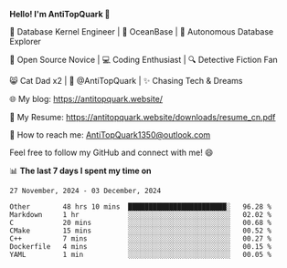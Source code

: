 
**Hello! I'm AntiTopQuark 👋**

🔧 Database Kernel Engineer | 🌊 OceanBase | 🤖 Autonomous Database Explorer

🌱 Open Source Novice | 💻 Coding Enthusiast | 🔍 Detective Fiction Fan

😸 Cat Dad x2 | 🎉 @AntiTopQuark | ✨ Chasing Tech & Dreams

🌐 My blog: https://antitopquark.website/

📄 My Resume: https://antitopquark.website/downloads/resume_cn.pdf

📧 How to reach me: AntiTopQuark1350@outlook.com

Feel free to follow my GitHub and connect with me! 😄

📊 **The last 7 days I spent my time on** 

<!--START_SECTION:waka-->
```text
27 November, 2024 - 03 December, 2024

Other        48 hrs 10 mins  ████████████████████████░   96.28 % 
Markdown     1 hr            ░░░░░░░░░░░░░░░░░░░░░░░░░   02.02 % 
C            20 mins         ░░░░░░░░░░░░░░░░░░░░░░░░░   00.68 % 
CMake        15 mins         ░░░░░░░░░░░░░░░░░░░░░░░░░   00.52 % 
C++          7 mins          ░░░░░░░░░░░░░░░░░░░░░░░░░   00.27 % 
Dockerfile   4 mins          ░░░░░░░░░░░░░░░░░░░░░░░░░   00.15 % 
YAML         1 min           ░░░░░░░░░░░░░░░░░░░░░░░░░   00.05 %
```
<!--END_SECTION:waka-->


